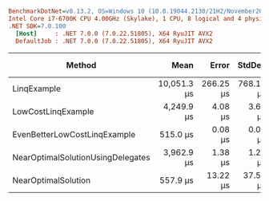 ``` ini

BenchmarkDotNet=v0.13.2, OS=Windows 10 (10.0.19044.2130/21H2/November2021Update)
Intel Core i7-6700K CPU 4.00GHz (Skylake), 1 CPU, 8 logical and 4 physical cores
.NET SDK=7.0.100
  [Host]     : .NET 7.0.0 (7.0.22.51805), X64 RyuJIT AVX2
  DefaultJob : .NET 7.0.0 (7.0.22.51805), X64 RyuJIT AVX2


```
|                            Method |        Mean |     Error |    StdDev | Ratio | RatioSD |     Gen0 | Allocated | Alloc Ratio |
|---------------------------------- |------------:|----------:|----------:|------:|--------:|---------:|----------:|------------:|
|                       LinqExample | 10,051.3 μs | 266.25 μs | 768.19 μs | 18.09 |    1.92 | 109.3750 |  480008 B |          NA |
|                LowCostLinqExample |  4,249.9 μs |   4.08 μs |   3.62 μs |  7.92 |    0.40 |        - |       4 B |          NA |
|      EvenBetterLowCostLinqExample |    515.0 μs |   0.08 μs |   0.07 μs |  0.96 |    0.05 |        - |         - |          NA |
| NearOptimalSolutionUsingDelegates |  3,962.9 μs |   1.38 μs |   1.22 μs |  7.39 |    0.38 |        - |       4 B |          NA |
|               NearOptimalSolution |    557.9 μs |  13.22 μs |  37.51 μs |  1.00 |    0.00 |        - |         - |          NA |
